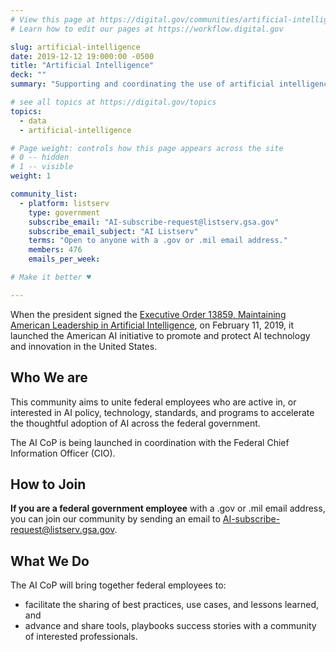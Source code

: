 ```yaml
---
# View this page at https://digital.gov/communities/artificial-intelligence
# Learn how to edit our pages at https://workflow.digital.gov

slug: artificial-intelligence
date: 2019-12-12 19:000:00 -0500
title: "Artificial Intelligence"
deck: ""
summary: "Supporting and coordinating the use of artificial intelligence technologies in federal agencies."

# see all topics at https://digital.gov/topics
topics:
  - data
  - artificial-intelligence

# Page weight: controls how this page appears across the site
# 0 -- hidden
# 1 -- visible
weight: 1

community_list:
  - platform: listserv
    type: government
    subscribe_email: "AI-subscribe-request@listserv.gsa.gov"
    subscribe_email_subject: "AI Listserv"
    terms: "Open to anyone with a .gov or .mil email address."
    members: 476
    emails_per_week: 

# Make it better ♥

---
```


When the president signed the [Executive Order 13859, Maintaining American Leadership in Artificial Intelligence](https://www.whitehouse.gov/presidential-actions/executive-order-maintaining-american-leadership-artificial-intelligence/), on February 11, 2019, it launched the American AI initiative to promote and protect AI technology and innovation in the United States.

## Who We are

This community aims to unite federal employees who are active in, or interested in AI policy, technology, standards, and programs to accelerate the thoughtful adoption of AI across the federal government.

The AI CoP is being launched in coordination with the Federal Chief Information Officer (CIO).

## How to Join

**If you are a federal government employee** with a .gov or .mil email address, you can join our community by sending an email to [AI-subscribe-request@listserv.gsa.gov](mailto:AI-subscribe-request@listserv.gsa.gov?subject=AI%20listserv).

## What We Do

The AI CoP will bring together federal employees to:

- facilitate the sharing of best practices, use cases, and lessons learned, and
- advance and share tools, playbooks success stories with a community of interested professionals.
